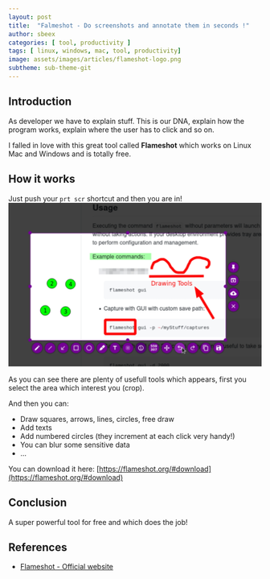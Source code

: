 ```yaml
---
layout: post
title:  "Falmeshot - Do screenshots and annotate them in seconds !"
author: sbeex
categories: [ tool, productivity ]
tags: [ linux, windows, mac, tool, productivity]
image: assets/images/articles/flameshot-logo.png
subtheme: sub-theme-git
---
```

## Introduction

As developer we have to explain stuff. This is our DNA, explain how the program works, explain where the user has to click and so on.

I falled in love with this great tool called **Flameshot** which works on Linux Mac and Windows and is totally free.

## How it works

Just push your `prt scr` shortcut and then you are in!
![](../assets/images/articles/flameshot-demo.jpg)

As you can see there are plenty of usefull tools which appears, first you select the area which interest you (crop).

And then you can:
* Draw squares, arrows, lines, circles, free draw
* Add texts
* Add numbered circles (they increment at each click very handy!)
* You can blur some sensitive data
* ...

You can download it here: [https://flameshot.org/#download](https://flameshot.org/#download)

## Conclusion

A super powerful tool for free and which does the job!

## References
* [Flameshot - Official website](https://flameshot.org/)